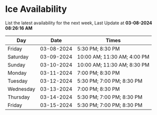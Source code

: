 # Ice Availability

List the latest availability for the next week, Last Update at **03-08-2024 08:26:16 AM**

| Day         | Date        | Times       |
| ----------- | ----------- | ----------- |
|Friday|03-08-2024|5:30 PM; 8:30 PM|
|Saturday|03-09-2024|10:00 AM; 11:30 AM; 4:00 PM|
|Sunday|03-10-2024|10:00 AM; 11:30 AM; 8:30 PM|
|Monday|03-11-2024|7:00 PM; 8:30 PM|
|Tuesday|03-12-2024|5:30 PM; 7:00 PM; 8:30 PM|
|Wednesday|03-13-2024|7:00 PM; 8:30 PM|
|Thursday|03-14-2024|5:30 PM; 7:00 PM; 8:30 PM|
|Friday|03-15-2024|5:30 PM; 7:00 PM; 8:30 PM|
